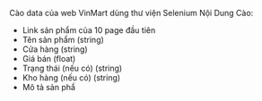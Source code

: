 Cào data của web VinMart dùng thư viện Selenium
Nội Dung Cào:
- Link sản phẩm của 10 page đầu tiên
- Tên sản phẩm (string)
- Cửa hàng (string)
- Giá bán (float)
- Trạng thái (nếu có) (string)
- Kho hàng (nếu có) (string)
- Mô tả sản phẩ
